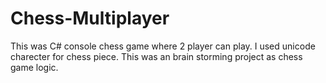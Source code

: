 # Chess-Multiplayer
 This was C# console chess game where 2 player can play. I used unicode charecter for chess piece. This was an brain storming project as chess game logic.
